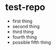 test-repo
=========
* first thing
* second thing
* third thing
* fourth thing
* possible fifth thing
